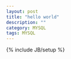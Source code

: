 ```yaml
---
layout: post
title: "hello world"
description: ""
category: MYSQL
tags: MYSQL
---
```

{% include JB/setup %}
